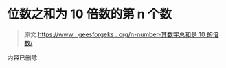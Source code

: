 # 位数之和为 10 倍数的第 n 个数

> 原文:[https://www . geesforgeks . org/n-number-其数字总和是 10 的倍数/](https://www.geeksforgeeks.org/nth-number-whose-sum-of-digit-is-multiple-of-10/)

内容已删除